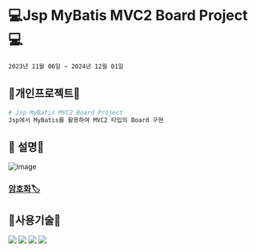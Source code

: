 #  💻Jsp MyBatis MVC2 Board Project💻
```bash
2023년 11월 06일 ~ 2024년 12월 01일
```

## 🔨개인프로젝트🔨

```python
# Jsp MyBatis MVC2 Board Project
Jsp에서 MyBatis를 활용하여 MVC2 타입의 Board 구현
```

## 👋 설명👋

![image](https://github.com/wwnoov/ww_project/assets/145524959/794149b3-e93c-4722-98ce-b7a90fca2594)
### [암호화🏷](https://github.com/wwnoov/ww_project/blob/f8512d33c5cc29706e9f26a0becfc2c19748fcbd/NovJspProject/src/main/java/utils/Encrypt.java#L11C1-L27C33)



## :page_with_curl:사용기술:page_with_curl:
<img src="https://img.shields.io/badge/Java-007396?style=flat&logo=Conda-Forge&logoColor=white" />
<img src="https://img.shields.io/badge/MySQL-4479A1?style=flat&logo=MySQL&logoColor=white" />
<img src="https://img.shields.io/badge/MariaDB-003545?style=flat&logo=MariaDB&logoColor=white" />
<img src="https://img.shields.io/badge/Mybatis-000000?style=flat&logo=Fluentd&logoColor=white" />


